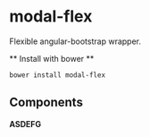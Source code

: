 # modal-flex

Flexible angular-bootstrap wrapper.

** Install with bower **

    bower install modal-flex

Components
--------------

**ASDEFG**